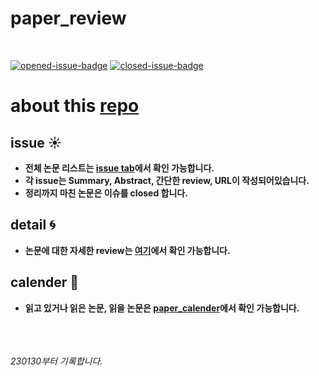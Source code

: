 # paper_review
<br>

[![opened-issue-badge](https://img.shields.io/github/issues/seungw00lee/paper_review)](https://github.com/SEUNGW00LEE/paper_review/issues?q=is%3Aopen+is%3Aissue)
[![closed-issue-badge](https://img.shields.io/github/issues-closed/seungw00lee/paper_review)](https://github.com/SEUNGW00LEE/paper_review/issues?q=is%3Aissue+is%3Aclosed)

# about this [repo](https://github.com/SEUNGW00LEE/paper_review)


## issue :sunny:

- **전체 논문 리스트는 [issue tab](https://github.com/SEUNGW00LEE/paper_review/issues)에서 확인 가능합니다.**
- **각 issue는 Summary, Abstract, 간단한 review, URL이 작성되어있습니다.**
- **정리까지 마친 논문은 이슈를 closed 합니다.**

## detail :cyclone:

- **논문에 대한 자세한 review는 [여기](https://seungw00lee.github.io/)에서 확인 가능합니다.**

## calender :date:

- **읽고 있거나 읽은 논문, 읽을 논문은 [paper_calender](https://github.com/users/SEUNGW00LEE/projects/1)에서 확인 가능합니다.**
<br>
<br>
<br>
<i>230130부터 기록합니다.<i>
